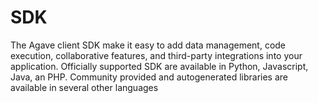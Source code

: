 # SDK 

The Agave client SDK make it easy to add data management, code execution, collaborative features, and third-party integrations into your application. Officially supported SDK are available in Python, Javascript, Java, an PHP. Community provided and autogenerated libraries are available in several other languages


 